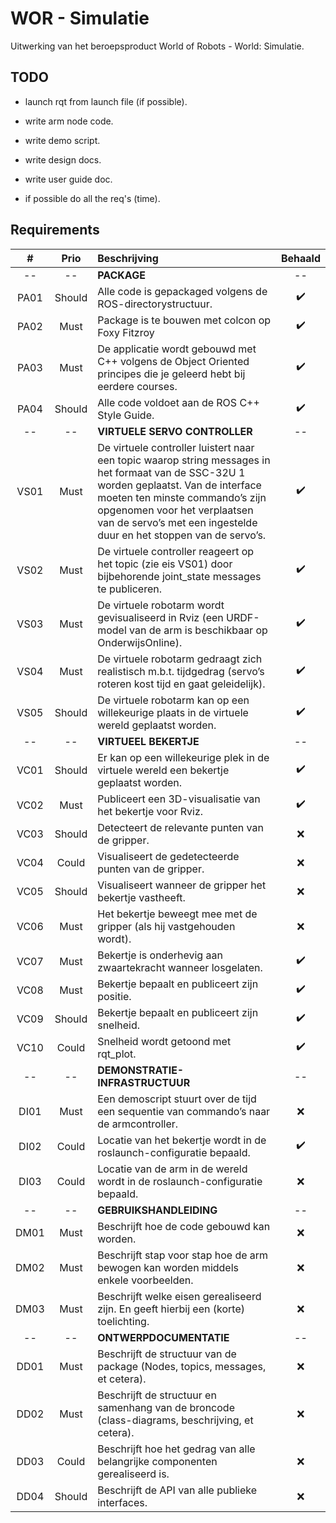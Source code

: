 # WOR - Simulatie

Uitwerking van het beroepsproduct World of Robots - World: Simulatie.

## TODO

- launch rqt from launch file (if possible).

- write arm node code.
- write demo script.
- write design docs.
- write user guide doc.

- if possible do all the req's (time).

## Requirements

|  #   |  Prio  | Beschrijving                                                                                                                                                                                                                                                                    |      Behaald       |
|:----:|:------:|:--------------------------------------------------------------------------------------------------------------------------------------------------------------------------------------------------------------------------------------------------------------------------------|:------------------:|
|  --  |   --   | **PACKAGE**                                                                                                                                                                                                                                                                     |         --         |
| PA01 | Should | Alle code is gepackaged volgens de ROS-directorystructuur.                                                                                                                                                                                                                      | :heavy_check_mark: |
| PA02 |  Must  | Package is te bouwen met colcon op Foxy Fitzroy                                                                                                                                                                                                                                 | :heavy_check_mark: |
| PA03 |  Must  | De applicatie wordt gebouwd met C++ volgens de Object Oriented principes die je geleerd hebt bij eerdere courses.                                                                                                                                                               | :heavy_check_mark: |
| PA04 | Should | Alle code voldoet aan de ROS C++ Style Guide.                                                                                                                                                                                                                                   | :heavy_check_mark: |
|  --  |   --   | **VIRTUELE SERVO CONTROLLER**                                                                                                                                                                                                                                                   |         --         |
| VS01 |  Must  | De virtuele controller luistert naar een topic waarop string messages in het formaat van de SSC-32U 1 worden geplaatst. Van de interface moeten ten minste commando’s zijn opgenomen voor het verplaatsen van de servo’s met een ingestelde duur en het stoppen van de servo’s. | :heavy_check_mark: |
| VS02 |  Must  | De virtuele controller reageert op het topic (zie eis VS01) door bijbehorende joint_state messages te publiceren.                                                                                                                                                               | :heavy_check_mark: |
| VS03 |  Must  | De virtuele robotarm wordt gevisualiseerd in Rviz (een URDF-model van de arm is beschikbaar op OnderwijsOnline).                                                                                                                                                                | :heavy_check_mark: |
| VS04 |  Must  | De virtuele robotarm gedraagt zich realistisch m.b.t. tijdgedrag (servo’s roteren kost tijd en gaat geleidelijk).                                                                                                                                                               | :heavy_check_mark: |
| VS05 | Should | De virtuele robotarm kan op een willekeurige plaats in de virtuele wereld geplaatst worden.                                                                                                                                                                                     | :heavy_check_mark: |
|  --  |   --   | **VIRTUEEL BEKERTJE**                                                                                                                                                                                                                                                           |         --         |
| VC01 | Should | Er kan op een willekeurige plek in de virtuele wereld een bekertje geplaatst worden.                                                                                                                                                                                            | :heavy_check_mark: |
| VC02 |  Must  | Publiceert een 3D-visualisatie van het bekertje voor Rviz.                                                                                                                                                                                                                      | :heavy_check_mark: |
| VC03 | Should | Detecteert de relevante punten van de gripper.                                                                                                                                                                                                                                  |        :x:         |
| VC04 | Could  | Visualiseert de gedetecteerde punten van de gripper.                                                                                                                                                                                                                            |        :x:         |
| VC05 | Should | Visualiseert wanneer de gripper het bekertje vastheeft.                                                                                                                                                                                                                         |        :x:         |
| VC06 |  Must  | Het bekertje beweegt mee met de gripper (als hij vastgehouden wordt).                                                                                                                                                                                                           |        :x:         |
| VC07 |  Must  | Bekertje is onderhevig aan zwaartekracht wanneer losgelaten.                                                                                                                                                                                                                    | :heavy_check_mark: |
| VC08 |  Must  | Bekertje bepaalt en publiceert zijn positie.                                                                                                                                                                                                                                    | :heavy_check_mark: |
| VC09 | Should | Bekertje bepaalt en publiceert zijn snelheid.                                                                                                                                                                                                                                   | :heavy_check_mark: |
| VC10 | Could  | Snelheid wordt getoond met rqt_plot.                                                                                                                                                                                                                                            | :heavy_check_mark: |
|  --  |   --   | **DEMONSTRATIE-INFRASTRUCTUUR**                                                                                                                                                                                                                                                 |         --         |
| DI01 |  Must  | Een demoscript stuurt over de tijd een sequentie van commando’s naar de armcontroller.                                                                                                                                                                                          |        :x:         |
| DI02 | Could  | Locatie van het bekertje wordt in de roslaunch-configuratie bepaald.                                                                                                                                                                                                            | :heavy_check_mark: |
| DI03 | Could  | Locatie van de arm in de wereld wordt in de roslaunch-configuratie bepaald.                                                                                                                                                                                                     |        :x:         |
|  --  |   --   | **GEBRUIKSHANDLEIDING**                                                                                                                                                                                                                                                         |         --         |
| DM01 |  Must  | Beschrijft hoe de code gebouwd kan worden.                                                                                                                                                                                                                                      |        :x:         |
| DM02 |  Must  | Beschrijft stap voor stap hoe de arm bewogen kan worden middels enkele voorbeelden.                                                                                                                                                                                             |        :x:         |
| DM03 |  Must  | Beschrijft welke eisen gerealiseerd zijn. En geeft hierbij een (korte) toelichting.                                                                                                                                                                                             |        :x:         |
|  --  |   --   | **ONTWERPDOCUMENTATIE**                                                                                                                                                                                                                                                         |         --         |
| DD01 |  Must  | Beschrijft de structuur van de package (Nodes, topics, messages, et cetera).                                                                                                                                                                                                    |        :x:         |
| DD02 |  Must  | Beschrijft de structuur en samenhang van de broncode (class-diagrams, beschrijving, et cetera).                                                                                                                                                                                 |        :x:         |
| DD03 | Could  | Beschrijft hoe het gedrag van alle belangrijke componenten gerealiseerd is.                                                                                                                                                                                                     |        :x:         |
| DD04 | Should | Beschrijft de API van alle publieke interfaces.                                                                                                                                                                                                                                 |        :x:         |


